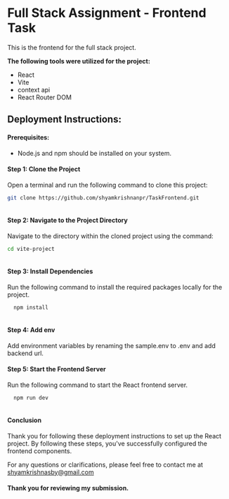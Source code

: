 








# Full Stack Assignment - Frontend Task

This is the frontend for the full stack project. 

**The following tools were utilized for the project:**

- React
- Vite
- context api
- React Router DOM

## Deployment Instructions:

#### Prerequisites:

- Node.js and npm should be installed on your system.


#### Step 1: Clone the Project

Open a terminal and run the following command to clone this project:
```bash
git clone https://github.com/shyamkrishnanpr/TaskFrontend.git
 
```
#### Step 2: Navigate to the Project Directory

Navigate to the  directory within the cloned project using the command:
```bash
cd vite-project
 
```
#### Step 3: Install Dependencies

Run the following command to install the required packages locally for the project.
```bash
  npm install
 
```
#### Step 4: Add env
 Add environment variables by renaming the sample.env to .env and add backend url.

#### Step 5: Start the Frontend Server

Run the following command to start the React frontend server.

```bash
  npm run dev
 
```

#### Conclusion

Thank you for following these deployment instructions to set up the React project. By following these steps, you've successfully configured the frontend components.

For any questions or clarifications, please feel free to contact me at shyamkrishnasby@gmail.com

#### Thank you for reviewing my submission.




